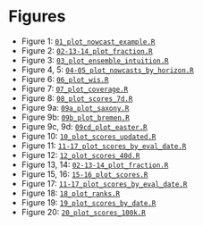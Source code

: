 # Figures
- Figure 1: [`01_plot_nowcast_example.R`](https://github.com/dwolffram/hospitalization-nowcast-hub-evaluation-new/blob/main/code/visualization/01_plot_nowcast_example.R)
- Figure 2: [`02-13-14_plot_fraction.R`](https://github.com/dwolffram/hospitalization-nowcast-hub-evaluation-new/blob/main/code/visualization/02-13-14_plot_fraction.R)
- Figure 3: [`03_plot_ensemble_intuition.R`](https://github.com/dwolffram/hospitalization-nowcast-hub-evaluation-new/blob/main/code/visualization/03_plot_ensemble_intuition.R)
- Figure 4, 5: [`04-05_plot_nowcasts_by_horizon.R`](https://github.com/dwolffram/hospitalization-nowcast-hub-evaluation-new/blob/main/code/visualization/04-05_plot_nowcasts_by_horizon.R)
- Figure 6: [`06_plot_wis.R`](https://github.com/dwolffram/hospitalization-nowcast-hub-evaluation-new/blob/main/code/visualization/06_plot_wis.R)
- Figure 7: [`07_plot_coverage.R`](https://github.com/dwolffram/hospitalization-nowcast-hub-evaluation-new/blob/main/code/visualization/07_plot_coverage.R)
- Figure 8: [`08_plot_scores_7d.R`](https://github.com/dwolffram/hospitalization-nowcast-hub-evaluation-new/blob/main/code/visualization/08_plot_scores_7d.R)
- Figure 9a: [`09a_plot_saxony.R`](https://github.com/dwolffram/hospitalization-nowcast-hub-evaluation-new/blob/main/code/visualization/09a_plot_saxony.R)
- Figure 9b: [`09b_plot_bremen.R`](https://github.com/dwolffram/hospitalization-nowcast-hub-evaluation-new/blob/main/code/visualization/09b_plot_bremen.R)
- Figure 9c, 9d: [`09cd_plot_easter.R`](https://github.com/dwolffram/hospitalization-nowcast-hub-evaluation-new/blob/main/code/visualization/09cd_plot_easter.R)
- Figure 10: [`10_plot_scores_updated.R`](https://github.com/dwolffram/hospitalization-nowcast-hub-evaluation-new/blob/main/code/visualization/10_plot_scores_updated.R)
- Figure 11: [`11-17_plot_scores_by_eval_date.R`](https://github.com/dwolffram/hospitalization-nowcast-hub-evaluation-new/blob/main/code/visualization/11-17_plot_scores_by_eval_date.R)
- Figure 12: [`12_plot_scores_40d.R`](https://github.com/dwolffram/hospitalization-nowcast-hub-evaluation-new/blob/main/code/visualization/12_plot_scores_40d.R)
- Figure 13, 14: [`02-13-14_plot_fraction.R`](https://github.com/dwolffram/hospitalization-nowcast-hub-evaluation-new/blob/main/code/visualization/02-13-14_plot_fraction.R)
- Figure 15, 16: [`15-16_plot_scores.R`](https://github.com/dwolffram/hospitalization-nowcast-hub-evaluation-new/blob/main/code/visualization/15-16_plot_scores.R)
- Figure 17: [`11-17_plot_scores_by_eval_date.R`](https://github.com/dwolffram/hospitalization-nowcast-hub-evaluation-new/blob/main/code/visualization/11-17_plot_scores_by_eval_date.R)
- Figure 18: [`18_plot_ranks.R`](https://github.com/dwolffram/hospitalization-nowcast-hub-evaluation-new/blob/main/code/visualization/18_plot_ranks.R)
- Figure 19: [`19_plot_scores_by_date.R`](https://github.com/dwolffram/hospitalization-nowcast-hub-evaluation-new/blob/main/code/visualization/19_plot_scores_by_date.R)
- Figure 20: [`20_plot_scores_100k.R`](https://github.com/dwolffram/hospitalization-nowcast-hub-evaluation-new/blob/main/code/visualization/20_plot_scores_100k.R)
